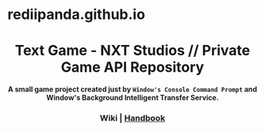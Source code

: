 # rediipanda.github.io
<h1 align="center">Text Game - NXT Studios // Private Game API Repository</h1>
<div align="center">
  <strong>A small game project created just by <code>Window's Console Command Prompt</code> and Window's Background Intelligent Transfer Service.</strong>
</div>
<div align="center">
  <h3>
      <strong>Wiki</strong>
    <span> | </span>
    <a href="https://github.com/RediPanda/rediipanda.github.io/tree/master/github-assets/Handbook">
      Handbook
    </a>
  </h3>
</div>
